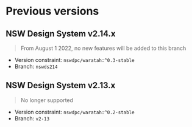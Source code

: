 # Previous versions

## NSW Design System v2.14.x

> From August 1 2022, no new features will be added to this branch

+ Version constraint: `nswdpc/waratah:^0.3-stable`
+ Branch: `nswds214`

## NSW Design System v2.13.x

> No longer supported

+ Version constraint: `nswdpc/waratah:^0.2-stable`
+ Branch: `v2-13`
